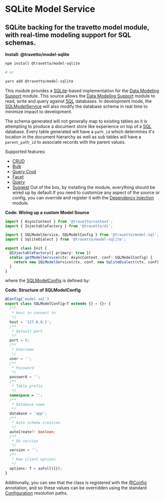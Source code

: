 <!-- This file was generated by @travetto/doc and should not be modified directly -->
<!-- Please modify https://github.com/travetto/travetto/tree/main/module/model-sqlite/DOC.tsx and execute "npx trv doc" to rebuild -->
# SQLite Model Service

## SQLite backing for the travetto model module, with real-time modeling support for SQL schemas.

**Install: @travetto/model-sqlite**
```bash
npm install @travetto/model-sqlite

# or

yarn add @travetto/model-sqlite
```

This module provides a [SQLite](https://www.sqlite.org/)-based implementation for the [Data Modeling Support](https://github.com/travetto/travetto/tree/main/module/model#readme "Datastore abstraction for core operations.") module.  This source allows the [Data Modeling Support](https://github.com/travetto/travetto/tree/main/module/model#readme "Datastore abstraction for core operations.") module to read, write and query against [SQL](https://en.wikipedia.org/wiki/SQL) databases. In development mode, the [SQLModelService](https://github.com/travetto/travetto/tree/main/module/model-sql/src/service.ts#L32) will also modify the database schema in real time to minimize impact to development. 

The schema generated will not generally map to existing tables as it is attempting to produce a document store like experience on top of a [SQL](https://en.wikipedia.org/wiki/SQL) database.  Every table generated will have a `path_id` which determines it's location in the document hierarchy as well as sub tables will have a `parent_path_id` to associate records with the parent values. 

Supported features:
   *  [CRUD](https://github.com/travetto/travetto/tree/main/module/model/src/types/crud.ts#L11)
   *  [Bulk](https://github.com/travetto/travetto/tree/main/module/model/src/types/bulk.ts#L64)
   *  [Query Crud](https://github.com/travetto/travetto/tree/main/module/model-query/src/types/crud.ts#L11)
   *  [Facet](https://github.com/travetto/travetto/tree/main/module/model-query/src/types/facet.ts#L14)
   *  [Query](https://github.com/travetto/travetto/tree/main/module/model-query/src/types/query.ts#L10)
   *  [Suggest](https://github.com/travetto/travetto/tree/main/module/model-query/src/types/suggest.ts#L12)
Out of the box, by installing the module, everything should be wired up by default.If you need to customize any aspect of the source or config, you can override and register it with the [Dependency Injection](https://github.com/travetto/travetto/tree/main/module/di#readme "Dependency registration/management and injection support.") module.

**Code: Wiring up a custom Model Source**
```typescript
import { AsyncContext } from '@travetto/context';
import { InjectableFactory } from '@travetto/di';

import { SQLModelService, SQLModelConfig } from '@travetto/model-sql';
import { SqliteDialect } from '@travetto/model-sqlite';

export class Init {
  @InjectableFactory({ primary: true })
  static getModelService(ctx: AsyncContext, conf: SQLModelConfig) {
    return new SQLModelService(ctx, conf, new SqliteDialect(ctx, conf));
  }
}
```

where the [SQLModelConfig](https://github.com/travetto/travetto/tree/main/module/model-sql/src/config.ts#L8) is defined by:

**Code: Structure of SQLModelConfig**
```typescript
@Config('model.sql')
export class SQLModelConfig<T extends {} = {}> {
  /**
   * Host to connect to
   */
  host = '127.0.0.1';
  /**
   * Default port
   */
  port = 0;
  /**
   * Username
   */
  user = '';
  /**
   * Password
   */
  password = '';
  /**
   * Table prefix
   */
  namespace = '';
  /**
   * Database name
   */
  database = 'app';
  /**
   * Auto schema creation
   */
  autoCreate?: boolean;
  /**
   * Db version
   */
  version = '';
  /**
   * Raw client options
   */
  options: T = asFull({});
}
```

Additionally, you can see that the class is registered with the [@Config](https://github.com/travetto/travetto/tree/main/module/config/src/decorator.ts#L13) annotation, and so these values can be overridden using the standard [Configuration](https://github.com/travetto/travetto/tree/main/module/config#readme "Configuration support") resolution paths.
